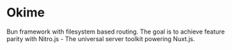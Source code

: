# Okime

Bun framework with filesystem based routing.
The goal is to achieve feature parity with Nitro.js - The universal server toolkit powering Nuxt.js.
